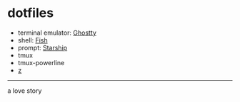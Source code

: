# dotfiles

- terminal emulator: [Ghostty](https://github.com/ghostty/ghostty)
- shell: [Fish](https://fishshell.com/)
- prompt: [Starship](https://starship.rs/)
- tmux
- tmux-powerline
- [z](github.com/rupa/z)

---

a love story
